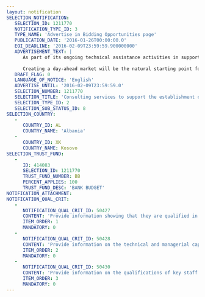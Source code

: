 ```yaml
---
layout: notification
SELECTION_NOTIFICATION: 
   SELECTION_ID: 1211770
   NOTIFICATION_TYPE_ID: 3
   TYPE_NAME: 'Advertise in Bidding Opportunities page'
   PUBLICATION_DATE: '2016-01-26T00:00:00.0'
   EOI_DEADLINE: '2016-02-09T23:59:59.900000000'
   ADVERTISEMENT_TEXT: |
      As part of its ongoing technical assistance activities in support of Albania, IFC is looking to hire a specialized consultant with (i) experience in designing the regulatory framework and infrastructure required to establish a competitive electricity market, and (ii) experience in similar assignments in the Balkan (South Eastern Europe) region. 
      
      Creating a day-ahead market will be the natural starting point for liberalizing the power market and this will boost liquidity and efficiency in pricing, while also allowing for a smooth integration with neighboring countries through a market coupling.
   DRAFT_FLAG: 0
   LANGUAGE_OF_NOTICE: 'English'
   ADVERTISE_UNTIL: '2016-02-09T23:59:59.0'
   SELECTION_NUMBER: 1211770
   SELECTION_TITLE: 'Consulting services to support the establishment of a national electricity market in Albania'
   SELECTION_TYPE_ID: 2
   SELECTION_SUB_STATUS_ID: 8
SELECTION_COUNTRY: 
   - 
      COUNTRY_ID: AL
      COUNTRY_NAME: 'Albania'
   - 
      COUNTRY_ID: XK
      COUNTRY_NAME: Kosovo
SELECTION_TRUST_FUND: 
   - 
      ID: 414083
      SELECTION_ID: 1211770
      TRUST_FUND_NUMBER: BB
      PERCENT_APPLIES: 100
      TRUST_FUND_DESC: 'BANK BUDGET'
NOTIFICATION_ATTACHMENT: 
NOTIFICATION_QUAL_CRIT: 
   - 
      NOTIFICATION_QUAL_CRIT_ID: 50427
      CONTENT: 'Provide information showing that they are qualified in the field of the assignment, and have demonstrated experience with similar tasks in this region.'
      ITEM_ORDER: 1
      MANDATORY: 0
   - 
      NOTIFICATION_QUAL_CRIT_ID: 50428
      CONTENT: 'Provide information on the technical and managerial capabilities of the firm, core business and years in business.'
      ITEM_ORDER: 2
      MANDATORY: 0
   - 
      NOTIFICATION_QUAL_CRIT_ID: 50430
      CONTENT: 'Provide information on the qualifications of key staff.'
      ITEM_ORDER: 3
      MANDATORY: 0
---
```

